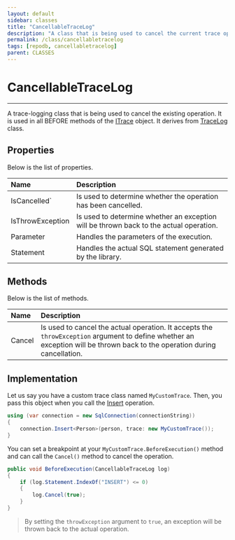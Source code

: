 ```yaml
---
layout: default
sidebar: classes
title: "CancellableTraceLog"
description: "A class that is being used to cancel the current trace operation."
permalink: /class/cancellabletracelog
tags: [repodb, cancellabletracelog]
parent: CLASSES
---
```


# CancellableTraceLog

---

A trace-logging class that is being used to cancel the existing operation. It is used in all BEFORE methods of the [ITrace](/interface/itrace) object. It derives from [TraceLog](/class/tracelog) class.

## Properties

Below is the list of properties.

| Name | Description |
|:-----|:------------|
| IsCancelled` | Is used to determine whether the operation has been cancelled. |
| IsThrowException | Is used to determine whether an exception will be thrown back to the actual operation. |
| Parameter | Handles the parameters of the execution. |
| Statement | Handles the actual SQL statement generated by the library. |

## Methods

Below is the list of methods.

| Name | Description |
|:-----|:------------|
| Cancel | Is used to cancel the actual operation. It accepts the `throwException` argument to define whether an exception will be thrown back to the operation during cancellation. |

## Implementation

Let us say you have a custom trace class named `MyCustomTrace`. Then, you pass this object when you call the [Insert](/operation/insert) operation.

```csharp
using (var connection = new SqlConnection(connectionString))
{
    connection.Insert<Person>(person, trace: new MyCustomTrace());
}
```

You can set a breakpoint at your `MyCustomTrace.BeforeExecution()` method and can call the `Cancel()` method to cancel the operation.

```csharp
public void BeforeExecution(CancellableTraceLog log)
{
    if (log.Statement.IndexOf("INSERT") <= 0)
    {
        log.Cancel(true);
    }
}
```

> By setting the `throwException` argument to `true`, an exception will be thrown back to the actual operation.
